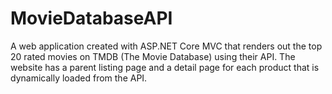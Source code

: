 # MovieDatabaseAPI
A web application created with ASP.NET Core MVC that renders out the top 20 rated movies on TMDB (The Movie Database) using their API. The website has a parent listing page and a detail page for each product that is dynamically loaded from the API.
